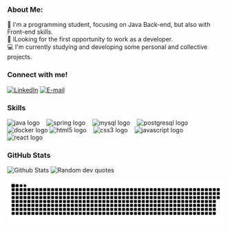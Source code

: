 ### About Me:
👋 I'm a programming student, focusing on Java Back-end, but also with Front-end skills.<br>💼 ILooking for the first opportunity to work as a developer.<br>💻 I'm currently studying and developing some personal and collective projects.


<h3 align="left">Connect with me!</h3>

[![LinkedIn](https://img.shields.io/badge/LinkedIn-%230077B5.svg?logo=linkedin&logoColor=white)](https://linkedin.com/in/pedrozss)
[![E-mail](https://img.shields.io/badge/-Email-000?style=for-the-badge&logo=microsoft-outlook&logoColor=004DBF&color:FFF)](mailto:pedro2707soares@gmail.com)

<h3 align="left">Skills</h3>

<div align="left">
  
  <img src="https://cdn.jsdelivr.net/gh/devicons/devicon/icons/java/java-original.svg" height="25" alt="java logo"  />
  <img width="8" />
  <img src="https://cdn.jsdelivr.net/gh/devicons/devicon/icons/spring/spring-original.svg" height="25" alt="spring logo"  />
  <img width="8" />
  <img src="https://cdn.jsdelivr.net/gh/devicons/devicon/icons/mysql/mysql-original.svg" height="25" alt="mysql logo"  />
  <img width="8" />
  <img src="https://cdn.jsdelivr.net/gh/devicons/devicon/icons/postgresql/postgresql-original.svg" height="25" alt="postgresql logo"  />
  <img width="8" />
  <img src="https://cdn.jsdelivr.net/gh/devicons/devicon/icons/docker/docker-original.svg" height="25" alt="docker logo"  />
  <img src="https://cdn.jsdelivr.net/gh/devicons/devicon/icons/html5/html5-original.svg" height="25" alt="html5 logo"  />
  <img width="8" />
  <img src="https://cdn.jsdelivr.net/gh/devicons/devicon/icons/css3/css3-original.svg" height="25" alt="css3 logo"  />
  <img width="8" />
  <img src="https://cdn.jsdelivr.net/gh/devicons/devicon/icons/javascript/javascript-plain.svg" height="25" alt="javascript logo"  />
  <img width="8" />
  <img src="https://cdn.jsdelivr.net/gh/devicons/devicon/icons/react/react-original.svg" height="25" alt="react logo"  />
  <img width="8" />
</div>


<h3>GitHub Stats</h3>

![Github Stats](https://github-readme-stats.vercel.app/api/top-langs/?username=pedrozss&theme=radical&hide_border=true&include_all_commits=false&count_private=false&layout=compact)
![Random dev quotes](https://quotes-github-readme.vercel.app/api?type=horizontal&theme=radical)
<br>

<picture>
  <source media="(prefers-color-scheme: dark)" srcset="https://raw.githubusercontent.com/pedrozss/pedrozss/output/github-contribution-grid-snake-dark.svg">
  <source media="(prefers-color-scheme: light)" srcset="https://raw.githubusercontent.com/pedrozss/pedrozss/output/github-contribution-grid-snake.svg">
  <img alt="github contribution grid snake animation" src="https://raw.githubusercontent.com/pedrozss/pedrozss/output/github-contribution-grid-snake.svg">
</picture>
<br><br>
